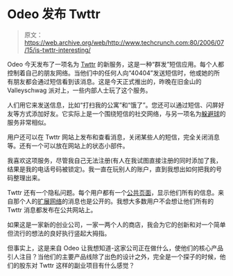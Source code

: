# Odeo 发布 Twttr 

> 原文：<https://web.archive.org/web/http://www.techcrunch.com:80/2006/07/15/is-twttr-interesting/>

 [](https://web.archive.org/web/20230316161018/http://www.crunchbase.com/company/twitter) Odeo 今天发布了一项名为 [Twttr](https://web.archive.org/web/20230316161018/http://www.crunchbase.com/company/twitter) 的新服务，这是一种“群发”短信应用。每个人都控制着自己的朋友网络。当他们中的任何人向“40404”发送短信时，他或她的所有朋友都会通过短信看到该消息。这是今天正式推出的，昨晚在旧金山的 Valleyschwag 派对上，一些内部人士玩了这个服务。

人们用它来发送信息，比如“打扫我的公寓”和“饿了”。您还可以通过短信、闪屏好友等方式添加好友。它实际上是一个围绕短信的社交网络，与另一项名为[躲避球](https://web.archive.org/web/20230316161018/http://www.dodgeball.com/)的服务非常相似。

用户还可以在 Twttr 网站上发布和查看消息，关闭某些人的短信，完全关闭消息等。还有一个可以放在网站上的状态小部件。

我喜欢这项服务，尽管我自己无法注册(有人在我试图直接注册的同时添加了我，结果是我的电话号码被锁定)。我一直在玩别人的账户，直到我想出如何把我的号码整理出来。

Twttr 还有一个隐私问题。每个用户都有一个[公共页面](https://web.archive.org/web/20230316161018/http://twttr.com/jack)，显示他们所有的信息。来自那个人的[扩展网络](https://web.archive.org/web/20230316161018/http://twttr.com/jack?with_friends=1)的消息也是公开的。我想大多数用户不会想让他们所有的 Twttr 消息都发布在公共网站上。

如果这是一家新的创业公司，一家一两个人的商店，我会为它的创新和对一个简单但流行的想法的良好执行竖起大拇指。

但事实上，这是来自 Odeo 让我想知道-这家公司正在做什么，使他们的核心产品引人注目？当他们的主要产品线除了出色的设计之外，完全是一个探子的时候，他们的股东对 Twttr 这样的副业项目有什么感觉？